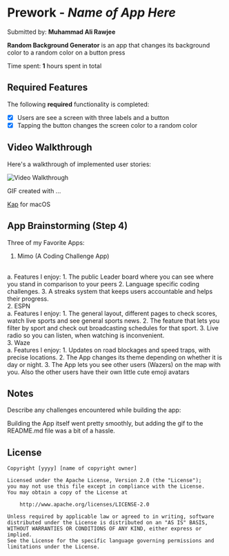 # Prework - *Name of App Here*

Submitted by: **Muhammad Ali Rawjee**

**Random Background Generator** is an app that changes its background color to a random color on a button press

Time spent: **1** hours spent in total

## Required Features

The following **required** functionality is completed:

- [x] Users are see a screen with three labels and a button
- [x] Tapping the button changes the screen color to a random color
 
## Video Walkthrough

Here's a walkthrough of implemented user stories:

<img src='https://i.imgur.com/EllkHHC.gif' title='Video Walkthrough' width='' alt='Video Walkthrough' />

<!-- Replace this with whatever GIF tool you used! -->
GIF created with ...  

[Kap](https://getkap.co/) for macOS
<!-- Recommended tools:
[ScreenToGif](https://www.screentogif.com/) for Windows
[peek](https://github.com/phw/peek) for Linux. -->

## App Brainstorming (Step 4)
Three of my Favorite Apps: 

1. Mimo (A Coding Challenge App)
<br>
a. Features I enjoy:
1. The public Leader board where you can see where you stand in comparison to your peers
2. Language specific coding challenges.
3. A streaks system that keeps users accountable and helps their progress.
<br>
2. ESPN
<br>
a. Features I enjoy:
1. The general layout, different pages to check scores, watch live sports and see general sports news.
2. The feature that lets you filter by sport and check out broadcasting schedules for that sport.
3. Live radio so you can listen, when watching is inconvenient.
<br>
3. Waze
<br>
a. Features I enjoy:
1. Updates on road blockages and speed traps, with precise locations.
2. The App changes its theme depending on whether it is day or night.
3. The App lets you see other users (Wazers) on the map with you. Also the other users have their own little cute emoji avatars

## Notes

Describe any challenges encountered while building the app: 

Building the App itself went pretty smoothly, 
but adding the gif to the README.md file was a bit of a hassle.

## License

    Copyright [yyyy] [name of copyright owner]

    Licensed under the Apache License, Version 2.0 (the "License");
    you may not use this file except in compliance with the License.
    You may obtain a copy of the License at

        http://www.apache.org/licenses/LICENSE-2.0

    Unless required by applicable law or agreed to in writing, software
    distributed under the License is distributed on an "AS IS" BASIS,
    WITHOUT WARRANTIES OR CONDITIONS OF ANY KIND, either express or implied.
    See the License for the specific language governing permissions and
    limitations under the License.